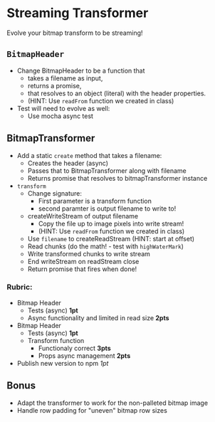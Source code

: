 Streaming Transformer
===

Evolve your bitmap transform to be streaming!

## `BitmapHeader`

* Change BitmapHeader to be a function that
    * takes a filename as input,
    * returns a promise,
    * that resolves to an object (literal) with the header properties.
    * (HINT: Use `readFrom` function we created in class)
* Test will need to evolve as well: 
    * Use mocha async test
  
## BitmapTransformer

* Add a static `create` method that takes a filename:
  * Creates the header (async)
  * Passes that to BitmapTransformer along with filename
  * Returns promise that resolves to bitmapTransformer instance
* `transform`
  * Change signature:
      * First parameter is a transform function
      * second paramter is output filename to write to!
  * createWriteStream of output filename
      * Copy the file up to image pixels into write stream!
      * (HINT: Use `readFrom` function we created in class)
  * Use `filename` to createReadStream (HINT: start at offset)
  * Read chunks (do the math! - test with `highWaterMark`)
  * Write transformed chunks to write stream
  * End writeStream on readStream close
  * Return promise that fires when done!
  
### Rubric:
* Bitmap Header
    * Tests (async) **1pt**
    * Async functionality and limited in read size **2pts**
* Bitmap Header 
    * Tests (async) **1pt**
    * Transform function
        * Functionaly correct **3pts**
        * Props async management **2pts**
* Publish new version to npm *1pt*

## Bonus

* Adapt the transformer to work for the non-palleted bitmap image
* Handle row padding for "uneven" bitmap row sizes
